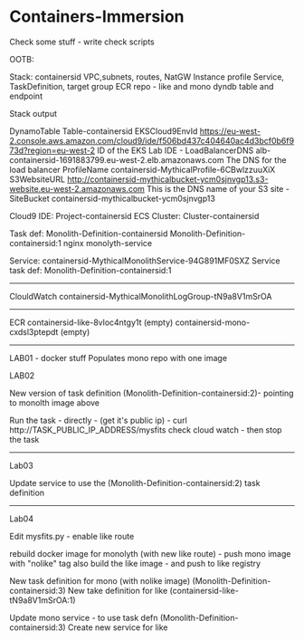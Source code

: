 # Containers-Immersion

Check some stuff - write check scripts

OOTB:

Stack: containersid
VPC,subnets, routes, NatGW
Instance  profile
Service, TaskDefinition, target group
ECR repo - like and mono
dyndb table and endpoint


Stack output

DynamoTable	    Table-containersid
EKSCloud9EnvId	https://eu-west-2.console.aws.amazon.com/cloud9/ide/f506bd437c404640ac4d3bcf0b6f973d?region=eu-west-2	ID of the EKS Lab IDE	-
LoadBalancerDNS	alb-containersid-1691883799.eu-west-2.elb.amazonaws.com	The DNS for the load balancer
ProfileName	    containersid-MythicalProfile-6CBwlzzuuXiX
S3WebsiteURL	http://containersid-mythicalbucket-ycm0sjnvgp13.s3-website.eu-west-2.amazonaws.com	This is the DNS name of your S3 site	-
SiteBucket	    containersid-mythicalbucket-ycm0sjnvgp13	



Cloud9 IDE:  Project-containersid
ECS Cluster: Cluster-containersid

Task def:  Monolith-Definition-containersid
Monolith-Definition-containersid:1 nginx    monolyth-service

Service: containersid-MythicalMonolithService-94G891MF0SXZ
Service task def: Monolith-Definition-containersid:1

---

ClouldWatch
containersid-MythicalMonolithLogGroup-tN9a8V1mSrOA

---
ECR
containersid-like-8vloc4ntgy1t  (empty)
containersid-mono-cxdsl3ptepdt  (empty)

-----

LAB01 - docker stuff
Populates mono repo with one image 

LAB02

New version of task definition (Monolith-Definition-containersid:2)- pointing to monolth image above

Run the task - directly - (get it's public ip) - curl http://TASK_PUBLIC_IP_ADDRESS/mysfits
check cloud watch - then stop the task

---

Lab03

Update service to use the (Monolith-Definition-containersid:2) task definition

----

Lab04

Edit mysfits.py - enable like route 

rebuild docker image  for monolyth (with new like route) - push mono image with "nolike" tag
also build the like image - and push to like registry

New task definition for mono (with nolike image)  (Monolith-Definition-containersid:3)
New take definition for like  (containersid-like-tN9a8V1mSrOA:1)

Update mono service - to use task defn (Monolith-Definition-containersid:3)
Create new service for like



